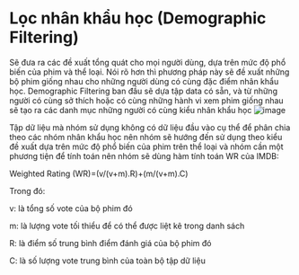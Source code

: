 # Lọc nhân khẩu học (Demographic Filtering)
Sẽ đưa ra các đề xuất tổng quát cho mọi người dùng, dựa trên mức độ phổ biến của phim và thể loại. Nói rõ hơn thì phương pháp này sẽ đề xuất những bộ phim giống nhau cho những người dùng có cùng đặc điểm nhân khẩu học. Demographic Filtering ban đầu sẽ dựa tập data có sẵn, và từ những người có cùng sở thích hoặc có cùng những hành vi xem phim giống nhau sẽ tạo ra các danh mục những người có cùng kiểu nhân khẩu học
    ![image](https://github.com/manaxmaaxn/ML231/assets/127325509/69bba1bc-6f73-4085-a0e4-70e509201f7f)

Tập dữ liệu mà nhóm sử dụng không có dữ liệu đầu vào cụ thể để phân chia theo các nhóm nhân khẩu học nên nhóm sẽ hướng đến sử dụng theo kiểu đề xuất dựa trên mức độ phổ biến của phim trên thể loại và nhóm cần một phương tiện để tính toán nên nhóm sẽ dùng hàm tính toán WR của IMDB:

Weighted Rating (WR)=(v/(v+m).R)+(m/(v+m).C)

Trong đó:

v: là tổng số vote của bộ phim đó

m: là lượng vote tối thiểu để có thể được liệt kê trong danh sách

R: là điểm số trung bình điểm đánh giá của bộ phim đó

C: là số lượng vote trung bình của toàn bộ tập dữ liệu
